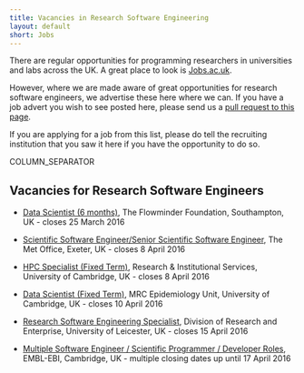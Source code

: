 ```yaml
---
title: Vacancies in Research Software Engineering
layout: default
short: Jobs
---
```


There are regular opportunities for programming researchers in universities and labs across the UK.
A great place to look is [Jobs.ac.uk](http://www.jobs.ac.uk/).

However, where we are made aware of great opportunities for research software engineers, we advertise these here where we can. If you have a job advert you wish to see posted here, please send us a [pull request to this page](https://github.com/UKRSE/UKRSE.github.io/blob/master/jobs.md).

If you are applying for a job from this list, please do tell the recruiting institution that you saw it here if you have the opportunity to do so.

COLUMN_SEPARATOR

Vacancies for Research Software Engineers
-----------------------

<!--- *There are no vacancies that we know of at present. Please let us know if you have one.* -->

* [Data Scientist (6 months)](https://www.dropbox.com/s/956pwahy3iq4rqi/DataScientistAnalyst.pdf?dl=0), The Flowminder Foundation, Southampton, UK - closes 25 March 2016

* [Scientific Software Engineer/Senior Scientific Software Engineer](https://goo.gl/M1t6Dg), The Met Office, Exeter, UK - closes 8 April 2016

* [HPC Specialist (Fixed Term)](http://www.jobs.cam.ac.uk/job/9717/), Research & Institutional Services, University of Cambridge, UK - closes 8 April 2016

* [Data Scientist (Fixed Term)](http://www.jobs.cam.ac.uk/job/9656/), MRC Epidemiology Unit, University of Cambridge, UK - closes 10 April 2016

* [Research Software Engineering Specialist](http://www.jobs.ac.uk/job/AUD286/research-software-engineering-specialist/), Division of Research and Enterprise, University of Leicester, UK - closes 15 April 2016

* [Multiple Software Engineer / Scientific Programmer / Developer Roles](http://www.ebi.ac.uk/about/jobs), EMBL-EBI, Cambridge, UK - multiple closing dates up until 17 April 2016
